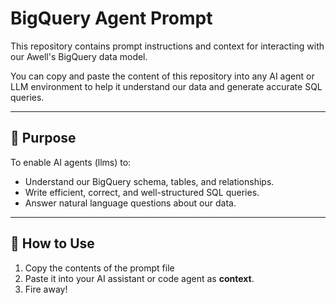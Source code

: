 # BigQuery Agent Prompt

This repository contains prompt instructions and context for interacting with our Awell's BigQuery data model.  

You can copy and paste the content of this repository into any AI agent or LLM environment to help it understand our data and generate accurate SQL queries.

---

## 🎯 Purpose

To enable AI agents (llms) to:
- Understand our BigQuery schema, tables, and relationships.  
- Write efficient, correct, and well-structured SQL queries.  
- Answer natural language questions about our data.

---

## 🧠 How to Use

1. Copy the contents of the prompt file
2. Paste it into your AI assistant or code agent as **context**.
3. Fire away!
